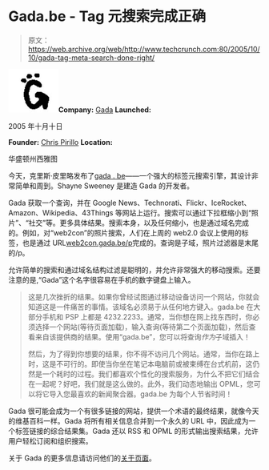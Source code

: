 # Gada.be - Tag 元搜索完成正确 

> 原文：<https://web.archive.org/web/http://www.techcrunch.com:80/2005/10/10/gada-tag-meta-search-done-right/>

![Gada](img/fc65ba446ade46471af60682f34be1bb.png)**Company:** [Gada](https://web.archive.org/web/20221003042233/http://www.gada.be/) **Launched:**

2005 年十月十日

**Founder:** [Chris Pirillo](https://web.archive.org/web/20221003042233/http://chris.pirillo.com/blog/_archives/2005/10/10/1291817.html) **Location:**

华盛顿州西雅图

今天，克里斯·皮里略发布了[gada . be](https://web.archive.org/web/20221003042233/http://www.gada.be/)——一个强大的标签元搜索引擎，其设计非常简单和周到。Shayne Sweeney 是建造 Gada 的开发者。

Gada 获取一个查询，并在 Google News、Technorati、Flickr、IceRocket、Amazon、Wikipedia、43Things 等网站上运行。搜索可以通过下拉框缩小到“照片”、“社交”等。更多具体结果。搜索本身，以及任何缩小，也是通过域名完成的。例如，对“web2con”的照片搜索，人们在上周的 web2.0 会议上使用的标签，也是通过 URL[web2con.gada.be/p](https://web.archive.org/web/20221003042233/http://web2con.gada.be/p)完成的。查询是子域，照片过滤器是末尾的/p。

允许简单的搜索和通过域名结构过滤是聪明的，并允许非常强大的移动搜索。还要注意的是,“Gada”这个名字很容易在手机的数字键盘上输入。

> 这是几次挫折的结果。如果你曾经试图通过移动设备访问一个网站，你就会知道这是一件痛苦的事情。该域名必须易于从任何地方键入。gada.be 在大部分手机和 PSP 上都是 4232.2233。通常，当你想在网上找东西时，你必须选择一个网站(等待页面加载)，输入查询(等待第二个页面加载)，然后查看来自该提供商的结果。使用“gada.be”，您可以将查询*作为*子域插入！
> 
> 然后，为了得到你想要的结果，你不得不访问几个网站。通常，当你在路上时，这是不可行的。即使当你坐在笔记本电脑前或被束缚在台式机前，这仍然是一个耗时的过程。我们都喜欢个性化的搜索服务，为什么不把它们结合在一起呢？好吧，我们就是这么做的。此外，我们动态地输出 OPML，您可以将它导入您最喜欢的新闻聚合器。gada.be 为每个人节省时间！

Gada 很可能会成为一个有很多链接的网站，提供一个术语的最终结果，就像今天的维基百科一样。Gada 将所有相关信息合并到一个永久的 URL 中，因此成为一个标签链接的综合结果集。Gada 还以 RSS 和 OPML 的形式输出搜索结果，允许用户轻松订阅和组织搜索。

关于 Gada 的更多信息请访问他们的[关于页面](https://web.archive.org/web/20221003042233/http://gada.be/about)。